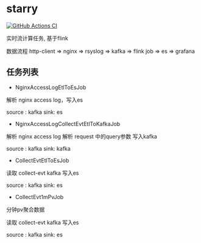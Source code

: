 # starry

[![GitHub Actions CI][ciBadge]][ciLink]

实时流计算任务, 基于flink

数据流程
http-client => nginx => rsyslog => kafka => flink job => es => grafana

## 任务列表

* NginxAccessLogEtlToEsJob

解析 nginx access log，写入es

source : kafka
sink: es

* NginxAccessLogCollectEvtEtlToKafkaJob

解析 nginx access log
解析 request 中的query参数
写入kafka

source : kafka
sink: kafka

* CollectEvtEtlToEsJob

读取 collect-evt kafka
写入es

source : kafka
sink: es

* CollectEvt1mPvJob

分钟pv聚合数据

读取 collect-evt kafka
写入es

source : kafka
sink: es





[ciBadge]: https://github.com/ligenhw/starry/workflows/CI/badge.svg
[ciLink]: https://github.com/ligenhw/starry/actions

